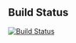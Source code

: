 ## Build Status

[![Build Status](https://travis-ci.org/Tommy1199/AppConfigr.svg?branch=master)](https://travis-ci.org/Tommy1199/AppConfigr)